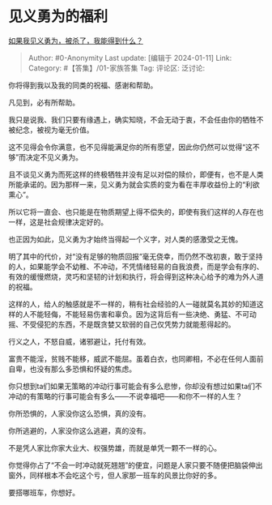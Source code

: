 # 见义勇为的福利
[如果我见义勇为，被杀了，我能得到什么？](https://www.zhihu.com/question/329837267/answer/3358716260)

> Author: #0-Anonymity
> Last update: [编辑于 2024-01-11]
> Link:
> Category:  #【答集】/01-家族答集
> Tag:
> 评论区:
> 泛讨论:

你将得到我以及我的同类的祝福、感谢和帮助。

凡见到，必有所帮助。

我只是说我、我们只要有缘遇上，确实知晓，不会无动于衷，不会任由你的牺牲不被纪念，被视为毫无价值。

这不见得会令你满意，也不见得能满足你的所有愿望，因此你仍然可以觉得“这不够”而决定不见义勇为。

且不谈见义勇为而死这样的终极牺牲并没有足以对偿的赎价，即便有，也不是人类所能承诺的。因为那样一来，见义勇为就会实质的变为看在丰厚收益份上的“利欲熏心”。

所以它将一直会、也只能是在物质期望上得不偿失的，即使有我们这样的人存在也一样，这是社会规律决定好的。

也正因为如此，见义勇为才始终当得起一个义字，对人类的感激受之无愧。

明了其中的代价，对“没有足够的物质回报”毫无侥幸，而仍然不改初衷，敢于坚持的人，如果能学会不幼稚、不冲动，不凭情绪轻易的自我浪费，而是学会有序的、有效的缓慢燃烧，灵巧和坚韧的计划和执行，将会得到这种决心给予的难为外人道的祝福。

这样的人，给人的触感就是不一样的，稍有社会经验的人一碰就莫名其妙的知道这样的人不能轻侮，不能轻易伤害和辜负。因为这背后有一些决绝、勇猛、不可动摇、不受侵犯的东西，不是既贪婪又软弱的自己仅凭势力就能惹得起的。

行义之人，不怒自威，诸邪避让，托付有效。

富贵不能淫，贫贱不能移，威武不能屈。虽着白衣，也同卿相，不必在任何人面前自卑，也没有那么多恐惧和怀疑的焦虑。

你只想到ta们如果无策略的冲动行事可能会有多么悲惨，你却没有想过如果ta们不冲动的有策略的行事可能会有多么——不说幸福吧——和你不一样的人生？

你所恐惧的，人家没你这么恐惧，真的没有。

你所逃避的，人家没你这么逃避，真的没有。

不是凭人家比你家大业大、权强势雄，而就是单凭一颗不一样的心。

你觉得你占了“不会一时冲动就死翘翘”的便宜，问题是人家只要不随便把脑袋伸出窗外，同样根本不会吃这个亏，但人家那一班车的风景比你好的多。

要搭哪班车，你想好。
